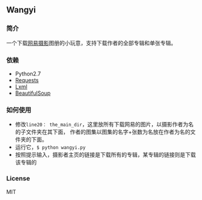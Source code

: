 ## Wangyi 

### 简介
一个下载[网易摄影][1]图册的小玩意，支持下载作者的全部专辑和单张专辑。

### 依赖
* Python2.7
* [Requests][2]
* [Lxml][3]
* [BeautifulSoup][4]

### 如何使用
* 修改`line20： the_main_dir`，这里放所有下载网易的图片，以摄影作者为名的子文件夹在其下面，
  作者的图集以图集的名字+张数为名放在作者为名的文件夹的下面。
* 运行它，`$ python wangyi.py`
* 按照提示输入，摄影者主页的链接是下载所有的专辑，某专辑的链接则是下载该专辑的

### License
MIT

[1]: http://pp.163.com/square  "网易摄影"
[2]: https://github.com/kennethreitz/requests  "Requests"
[3]: https://github.com/lxml/lxml  "Lxml"
[4]: http://www.crummy.com/software/BeautifulSoup/  "BeautifulSoup"